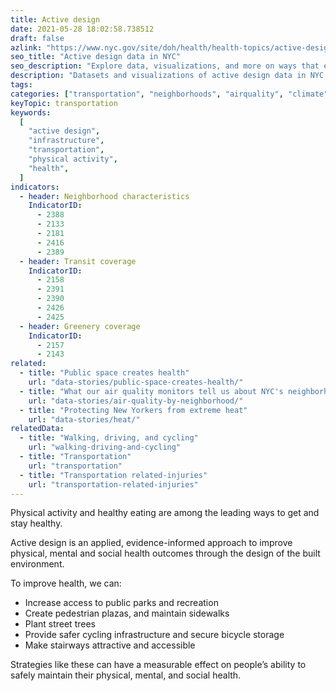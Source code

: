 ```yaml
---
title: Active design
date: 2021-05-28 18:02:58.738512
draft: false
azlink: "https://www.nyc.gov/site/doh/health/health-topics/active-design.page"
seo_title: "Active design data in NYC"
seo_description: "Explore data, visualizations, and more on ways that environments shape health in New York City's neighborhoods."
description: "Datasets and visualizations of active design data in NYC."
tags:
categories: ["transportation", "neighborhoods", "airquality", "climate"]
keyTopic: transportation
keywords:
  [
    "active design",
    "infrastructure",
    "transportation",
    "physical activity",
    "health",
  ]
indicators:
  - header: Neighborhood characteristics
    IndicatorID:
      - 2388
      - 2133
      - 2181
      - 2416
      - 2389
  - header: Transit coverage
    IndicatorID:
      - 2158
      - 2391
      - 2390
      - 2426
      - 2425
  - header: Greenery coverage
    IndicatorID:
      - 2157
      - 2143
related:
  - title: "Public space creates health"
    url: "data-stories/public-space-creates-health/"
  - title: "What our air quality monitors tell us about NYC's neighborhoods"
    url: "data-stories/air-quality-by-neighborhood/"
  - title: "Protecting New Yorkers from extreme heat"
    url: "data-stories/heat/"
relatedData:
  - title: "Walking, driving, and cycling"
    url: "walking-driving-and-cycling"
  - title: "Transportation"
    url: "transportation"
  - title: "Transportation related-injuries"
    url: "transportation-related-injuries"
---
```


Physical activity and healthy eating are among the leading ways to get and stay healthy.

Active design is an applied, evidence-informed approach to improve physical, mental and social health outcomes through the design of the built environment.

To improve health, we can:

- Increase access to public parks and recreation
- Create pedestrian plazas, and maintain sidewalks
- Plant street trees
- Provide safer cycling infrastructure and secure bicycle storage
- Make stairways attractive and accessible

Strategies like these can have a measurable effect on people’s ability to safely maintain their physical, mental, and social health.
